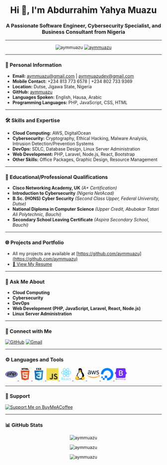 
<h1 align="center">Hi 👋, I'm Abdurrahim Yahya Muazu</h1>
<h3 align="center">A Passionate Software Engineer, Cybersecurity Specialist, and Business Consultant from Nigeria</h3>

---

<p align="center">
  <img src="https://komarev.com/ghpvc/?username=aymmuazu&label=Profile%20views&color=0e75b6&style=flat" alt="aymmuazu" />
  <a href="https://github.com/ryo-ma/github-profile-trophy"><img src="https://github-profile-trophy.vercel.app/?username=aymmuazu" alt="aymmuazu" /></a>
</p>

---

### 🌟 Personal Information
- **Email:** [aymmuazu@gmail.com](mailto:aymmuazu@gmail.com) | [aymmuazudev@gmail.com](mailto:aymmuazudev@gmail.com)
- **Mobile Contact:** +234 813 773 6578 | +234 802 733 9369
- **Location:** Dutse, Jigawa State, Nigeria
- **GitHub:** [aymmuazu](https://github.com/aymmuazu)
- **Languages Spoken:** English, Hausa, Arabic
- **Programming Languages:** PHP, JavaScript, CSS, HTML

---

### 🛠️ Skills and Expertise
- **Cloud Computing:** AWS, DigitalOcean
- **Cybersecurity:** Cryptography, Ethical Hacking, Malware Analysis, Intrusion Detection/Prevention Systems
- **DevOps:** SDLC, Database Design, Linux Server Administration
- **Web Development:** PHP, Laravel, Node.js, React, Bootstrap
- **Other Skills:** Office Packages, Graphic Design, Resource Management

---

### 💼 Educational/Professional Qualifications
- **Cisco Networking Academy, UK** *(A+ Certification)*
- **Introduction to Cybersecurity** *(Nigeria NetAcad)*
- **B.Sc. (HONS) Cyber Security** *(Second Class Upper, Federal University, Dutse)*
- **National Diploma in Computer Science** *(Upper Credit, Abubakar Tatari Ali Polytechnic, Bauchi)*
- **Secondary School Leaving Certificate** *(Aspira Secondary School, Bauchi)*

---

### 🌐 Projects and Portfolio
- All my projects are available at [https://github.com/aymmuazu](https://github.com/aymmuazu)
- [📄 View My Resume](https://drive.google.com/file/d/14BoG7Ex4jP1FZgIP1S20lssc8-_BAGON/view?usp=drivesdk)

---

### 💬 Ask Me About
- **Cloud Computing**
- **Cybersecurity**
- **DevOps**
- **Web Development (PHP, JavaScript, Laravel, React, Node.js)**
- **Linux Server Administration**

---

### 🌟 Connect with Me
<p align="left">
  <a href="https://github.com/aymmuazu" target="_blank"><img src="https://cdn.jsdelivr.net/npm/simple-icons@3.13.0/icons/github.svg" alt="GitHub" height="40" width="40" /></a>
  <a href="mailto:aymmuazu@gmail.com" target="_blank"><img src="https://cdn.jsdelivr.net/npm/simple-icons@3.13.0/icons/gmail.svg" alt="Gmail" height="40" width="40" /></a>
</p>

---

### ⚙️ Languages and Tools
<p align="left">
  <a href="https://www.php.net/" target="_blank" rel="noreferrer">
    <img src="https://raw.githubusercontent.com/devicons/devicon/master/icons/php/php-original.svg" alt="PHP" width="40" height="40" />
  </a>
  <a href="https://developer.mozilla.org/en-US/docs/Web/HTML" target="_blank" rel="noreferrer">
    <img src="https://raw.githubusercontent.com/devicons/devicon/master/icons/html5/html5-original-wordmark.svg" alt="HTML" width="40" height="40" />
  </a>
  <a href="https://developer.mozilla.org/en-US/docs/Web/CSS" target="_blank" rel="noreferrer">
    <img src="https://raw.githubusercontent.com/devicons/devicon/master/icons/css3/css3-original-wordmark.svg" alt="CSS" width="40" height="40" />
  </a>
  <a href="https://www.javascript.com/" target="_blank" rel="noreferrer">
    <img src="https://raw.githubusercontent.com/devicons/devicon/master/icons/javascript/javascript-original.svg" alt="JavaScript" width="40" height="40" />
  </a>
  <a href="https://reactjs.org/" target="_blank" rel="noreferrer">
    <img src="https://raw.githubusercontent.com/devicons/devicon/master/icons/react/react-original-wordmark.svg" alt="React" width="40" height="40" />
  </a>
  <a href="https://www.linux.org/" target="_blank" rel="noreferrer">
    <img src="https://raw.githubusercontent.com/devicons/devicon/master/icons/linux/linux-original.svg" alt="Linux" width="40" height="40" />
  </a>
  <a href="https://aws.amazon.com/" target="_blank" rel="noreferrer">
    <img src="https://raw.githubusercontent.com/devicons/devicon/master/icons/amazonwebservices/amazonwebservices-original-wordmark.svg" alt="AWS" width="40" height="40" />
  </a>
  <a href="https://www.digitalocean.com/" target="_blank" rel="noreferrer">
    <img src="https://raw.githubusercontent.com/devicons/devicon/master/icons/digitalocean/digitalocean-original.svg" alt="DigitalOcean" width="40" height="40" />
  </a>
  <a href="https://getbootstrap.com/" target="_blank" rel="noreferrer">
    <img src="https://raw.githubusercontent.com/devicons/devicon/master/icons/bootstrap/bootstrap-plain-wordmark.svg" alt="Bootstrap" width="40" height="40" />
  </a>
</p>

---

### 🎉 Support
<p>
  <a href="https://www.buymeacoffee.com/aymmuazu">
    <img src="https://cdn.buymeacoffee.com/buttons/v2/default-yellow.png" height="50" width="210" alt="Support Me on BuyMeACoffee" />
  </a>
</p>

---

### 📊 GitHub Stats
<p align="center">
  <img src="https://github-readme-stats.vercel.app/api/top-langs?username=aymmuazu&show_icons=true&locale=en&layout=compact" alt="aymmuazu" />
</p>
<p align="center">
  <img src="https://github-readme-stats.vercel.app/api?username=aymmuazu&show_icons=true&locale=en" alt="aymmuazu" />
</p>
<p align="center">
  <img src="https://github-readme-streak-stats.herokuapp.com/?user=aymmuazu&" alt="aymmuazu" />
</p>
